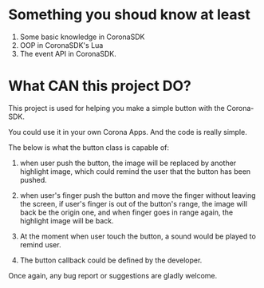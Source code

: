 Something you shoud know at least
=============================================
1. Some basic knowledge in CoronaSDK
2. OOP in CoronaSDK's Lua
3. The event API in CoronaSDK.




What CAN this project DO?
=============================================

This project is used for helping you make a simple button with the Corona-SDK.

You could use it in your own Corona Apps. And the code is really simple.


The below is what the button class is capable of:

1. when user push the button, the image will be replaced by another highlight image,
which could remind the user that the button has been pushed.

2. when user's finger push the button and move the finger without leaving the screen, 
if user's finger is out of the button's range, the image will back be the origin one,
and when finger goes in range again, the highlight image will be back.

3. At the moment when user touch the button, a sound would be played to remind user.

4. The button callback could be defined by the developer.


Once again, any bug report or suggestions are gladly welcome.


